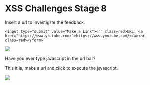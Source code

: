 # **XSS Challenges Stage 8**

Insert a url to investigate the feedback.

```
<input type="submit" value="Make a Link"><hr class=red>URL: <a href="https://www.youtube.com/">https://www.youtube.com/</a><hr class=red></form>
```

![](https://i.imgur.com/jZmPJ3G.png)

Have you ever type javascript in the url bar?

This it is, make a url and click to execute the javascript.

![](https://i.imgur.com/3ht1hBI.png)

